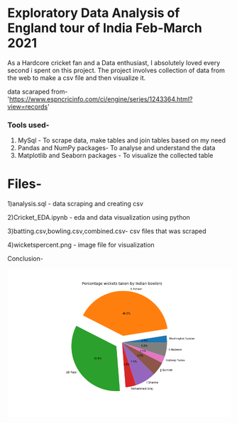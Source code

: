 # Exploratory Data Analysis of England tour of India Feb-March 2021   
  As a Hardcore cricket fan and a Data enthusiast, I absolutely loved every second i spent on this project. The project involves collection of data from the web to make a csv file and then visualize it.

data scaraped from- 'https://www.espncricinfo.com/ci/engine/series/1243364.html?view=records'

### Tools used-
1) MySql - To scrape data, make tables and join tables based on my need
2) Pandas and NumPy packages- To analyse and understand the data
3) Matplotlib and Seaborn packages - To visualize the collected table

# Files- 
1)analysis.sql - data scraping and creating csv

2)Cricket_EDA.ipynb - eda and data visualization using python

3)batting.csv,bowling.csv,combined.csv- csv files that was scraped

4)wicketspercent.png - image file for visualization

Conclusion-

![Wicket percentage for India](wicketspercent.png)
